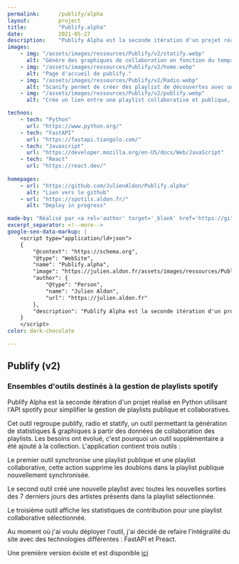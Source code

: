 ```yaml
---
permalink:      /publify/alpha
layout:         project
title:          "Publify.alpha"
date:           2021-05-27
description:    "Publify Alpha est la seconde itération d'un projet réalisé en Python utilisant l'API spotify pour simplifier la gestion de playlists publique et collaboratives. Cet outil regroupe publify, radio et statify, un outil permettant la génération de stats & graphiques à partir des données de collaboration des playlists. Les besoins ont évolué, c'est pourquoi un outil supplémentaire a été ajouté à la collection."
images:
    - img: "/assets/images/ressources/Publify/v2/statify.webp"
      alt: "Génère des graphiques de collaboration en fonction du temps pour les playlists collaboratives."
    - img: "/assets/images/ressources/Publify/v2/home.webp"
      alt: "Page d'accueil de publify."
    - img: "/assets/images/ressources/Publify/v2/Radio.webp"
      alt: "Scanify permet de créer des playlist de découvertes avec une playlist donnée."
    - img: "/assets/images/ressources/Publify/v2/publify.webp"
      alt: "Crée un lien entre une playlist collaborative et publique, Le lien apparait dans la liste, on peut synchroniser les playlists."

technos:
    - tech: "Python"
      url: "https://www.python.org/"
    - tech: "FastAPI"
      url: "https://fastapi.tiangolo.com/"
    - tech: "Javascript"
      url: "https://developer.mozilla.org/en-US/docs/Web/JavaScript"
    - tech: "React"
      url: "https://react.dev/"
      
homepages:
    - url: "https://github.com/JulienAldon/Publify.alpha"
      alt: "Lien vers le github"
    - url: "https://spotils.aldon.fr/"
      alt: "Deploy in progress"

made-by: "Réalisé par <a rel='author' target='_blank' href='https://github.com/JulienAldon'>Julien Aldon</a>"
excerpt_separator: <!--more-->
google-seo-data-markup: |
    <script type="application/ld+json">
    {
        "@context": "https://schema.org",
        "@type": "WebSite",
        "name": "Publify.alpha",
        "image": "https://julien.aldon.fr/assets/images/ressources/Publify/v2/home.webp",
        "author": {
            "@type": "Person",
            "name": "Julien Aldon",
            "url": "https://julien.aldon.fr"
        },
        "description": "Publify Alpha est la seconde itération d'un projet réalisé en Python utilisant l'API spotify pour simplifier la gestion de playlists publique et collaboratives. Cet outil regroupe publify, radio et statify, un outil permettant la génération de stats & graphiques à partir des données de collaboration des playlists. Les besoins ont évolué, c'est pourquoi un outil supplémentaire a été ajouté à la collection."
    }
    </script>
color: dark-chocolate

---
```

## Publify (v2)
### Ensembles d'outils destinés à la gestion de playlists spotify
Publify Alpha est la seconde itération d'un projet réalisé en Python utilisant l'API spotify pour simplifier la gestion de playlists publique et collaboratives.
<!--more-->
Cet outil regroupe publify, radio et statify, un outil permettant la génération de statistiques & graphiques à partir des données de collaboration des playlists. Les besoins ont évolué, c'est pourquoi un outil supplémentaire a été ajouté à la collection.
L'application contient trois outils :

Le premier outil synchronise une playlist publique et une playlist collaborative, cette action supprime les doublons dans la playlist publique nouvellement synchronisée.

Le second outil créé une nouvelle playlist avec toutes les nouvelles sorties des 7 derniers jours des artistes présents dans la playlist sélectionnée.

Le troisième outil affiche les statistiques de contribution pour une playlist collaborative sélectionnée.

Au moment où j'ai voulu déployer l'outil, j'ai décidé de refaire l'intégralité du site avec des technologies différentes : FastAPI et Preact.

Une première version éxiste et est disponible <a href="/2021/01/13/Publify.old">ici</a>